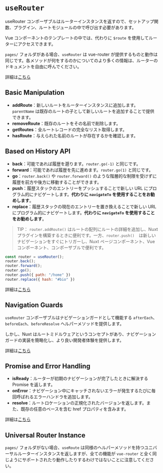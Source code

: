 # `useRouter`
useRouter コンポーザブルはルーターインスタンスを返すので、セットアップ関数、プラグイン、ルートモジュールの中で呼び出す必要があります。

Vue コンポーネントのテンプレートの中では、代わりに `$route` を使用してルーターにアクセスできます。

`pages/` フォルダがある場合、`useRouter` は vue-router が提供するものと動作は同じです。各メソッドが何をするのかについてのより多くの情報は、ルーターのドキュメントを自由に呼んでください。

詳細は[こちら](https://router.vuejs.org/api/#currentroute)

## Basic Manipulation
- **addRoute**：新しいルートをルーターインスタンスに追加します。`parentName` は既存のルートの子として新しいルートを追加することで提供できます。
- **removeRoute**：既存のルートをその名前で削除します。
- **getRoutes**：全ルートレコードの完全なリスト取得します。
- **hasRoute**：与えられた名前のルートが存在するかを確認します。

## Based on History API
- **back**：可能であれば履歴を遡ります。`router.go(-1)` と同じです。
- **forward**：可能であれば履歴を先に進めます。`router.go(1)` と同じです。
- **go**：`router.back()` や `router.forward()` のような階層的な制限を受けずに履歴を前方や後方に移動することができます。
- **push**：履歴スタックのエントリーをプッシュすることで新しい URL にプログラム的にナビゲートします。**代わりに `navigateTo` を使用することをお勧めします**。
- **replace**：履歴スタックの現在のエントリーを置き換えることで新しい URL にプログラム的にナビゲートします。**代わりに `navigateTo` を使用することをお勧めします**。


> TIP： `router.addRoute()` はルートの配列にルートの詳細を追加し、Nuxt プラグインを構築するときに便利です。一方、`router.push()`　は新しいナビゲーションをすぐにトリガーし、Nuxt ページコンポーネント、Vue コンポーネント、コンポーザブルで便利です。

```js
const router = useRouter();
router.back();
router.forward();
router.go();
router.push({ path: "/home" })
router.replace({ hash: "#bio" })
```
詳細は[こちら](https://developer.mozilla.org/en-US/docs/Web/API/History)

## Navigation Guards
`useRouter` コンポーザブルはナビゲーションガードとして機能する `afterEach`、`beforeEach`、`beforeResolve` ヘルパーメソッドを提供します。

しかし、Nuxt はルートミドルウェアというコンセプトがあり、ナビゲーションガードの実装を簡略化し、より良い開発者体験を提供します。

詳細は[こちら](https://nuxt.com/docs/guide/directory-structure/middleware)

## Promise and Error Handling
- **isReady**：ルーターが初期のナビゲーションが完了したときに解決する Promise を返します。
- **onError**：ナビゲーション中にキャッチされないエラーが発生するたびに毎回呼ばれるエラーハンドラを追加します。
- **resolve**：ルートロケーションの正規化されたバージョンを返します。また、既存の任意のベースを含む href プロパティを含みます。

詳細は[こちら](https://router.vuejs.org/api/#router-methods)

## Universal Router Instance
`pages/` フォルダがない場合、`useRoute` は同様のヘルパーメソッドを持つユニバーサルルーターインスタンスを返しますが、全ての機能が `vue-router` と全く同じようにサポートされたり動作したりするわけではないことに注意してください。